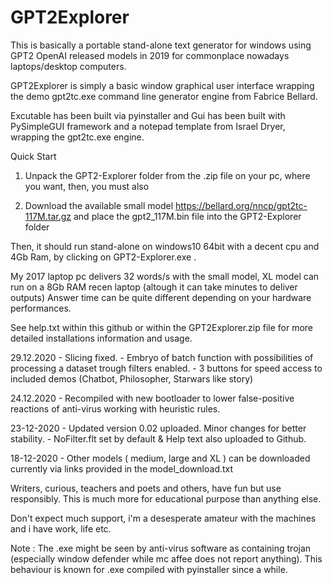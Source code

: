# GPT2Explorer
This is basically a portable stand-alone text generator for windows using GPT2 OpenAI released models in 2019 for commonplace nowadays laptops/desktop computers.

GPT2Explorer is simply a basic window graphical user interface wrapping the demo gpt2tc.exe command line generator engine from Fabrice Bellard.

Excutable has been built via pyinstaller and Gui has been built with PySimpleGUI framework and a notepad template from Israel Dryer, wrapping the gpt2tc.exe engine.

Quick Start
  
  1. Unpack the GPT2-Explorer folder from the .zip file on your pc, where you want, then, you must also 
  
  2. Download the available small model https://bellard.org/nncp/gpt2tc-117M.tar.gz and place the gpt2_117M.bin file into the GPT2-Explorer folder

Then, it should run stand-alone on windows10 64bit with a decent cpu and 4Gb Ram, by clicking on GPT2-Explorer.exe .


My 2017 laptop pc delivers 32 words/s with the small model, XL model can run on a 8Gb RAM recen laptop (altough it can take minutes to deliver outputs)
Answer time can be quite different depending on your hardware performances.

See help.txt within this github or within the GPT2Explorer.zip file for more detailed installations information and usage.


29.12.2020
           - Slicing fixed.
           - Embryo of batch function with possibilities of processing a dataset trough filters enabled.
	         - 3 buttons for speed access to included demos (Chatbot, Philosopher, Starwars like story) 

24.12.2020 - Recompiled with new bootloader to lower false-positive reactions of anti-virus working with heuristic rules. 

23-12-2020 - Updated version 0.02 uploaded. Minor changes for better stability. 
           - NoFilter.flt set by default & Help text also uploaded to Github.
           
18-12-2020 - Other models ( medium, large and XL ) can be downloaded currently via links provided in the model_download.txt 


Writers, curious, teachers and poets and others, have fun but use responsibly.
This is much more for educational purpose than anything else.

Don't expect much support, i'm a desesperate amateur with the machines and i have work, life etc.

Note : The .exe might be seen by anti-virus software as containing trojan (especially window defender while mc affee does not report anything). This behaviour is known for .exe compiled with pyinstaller since a while. 
